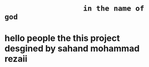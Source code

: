 
#

<h1>

                      in the name of god
  
</h1>



#

<h1>
  
hello people the this project desgined by sahand mohammad rezaii

</h1>

#
